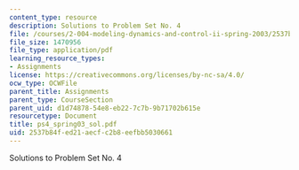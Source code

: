 ```yaml
---
content_type: resource
description: Solutions to Problem Set No. 4
file: /courses/2-004-modeling-dynamics-and-control-ii-spring-2003/2537b84fed21aecfc2b8eefbb5030661_ps4_spring03_sol.pdf
file_size: 1470956
file_type: application/pdf
learning_resource_types:
- Assignments
license: https://creativecommons.org/licenses/by-nc-sa/4.0/
ocw_type: OCWFile
parent_title: Assignments
parent_type: CourseSection
parent_uid: d1d74878-54e8-eb22-7c7b-9b71702b615e
resourcetype: Document
title: ps4_spring03_sol.pdf
uid: 2537b84f-ed21-aecf-c2b8-eefbb5030661
---
```

Solutions to Problem Set No. 4